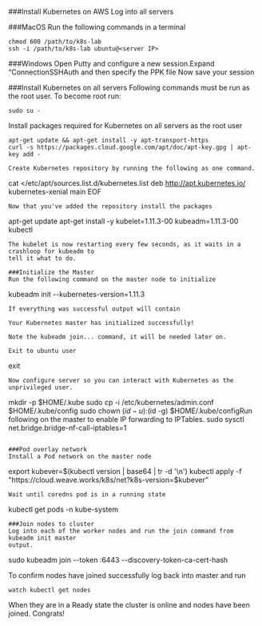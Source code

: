 ###Install Kubernetes on AWS
Log into all servers

###MacOS
Run the following commands in a terminal

```
chmod 600 /path/to/k8s-lab
ssh -i /path/to/k8s-lab ubuntu@<server IP>
```

###Windows
Open Putty and configure a new session.Expand “ConnectionSSHAuth and then specify the PPK file
Now save your session

###Install Kubernetes on all servers
Following commands must be run as the root user. To become root run:
```
sudo su -
```

Install packages required for Kubernetes on all servers as the root user
```
apt-get update && apt-get install -y apt-transport-https
curl -s https://packages.cloud.google.com/apt/doc/apt-key.gpg | apt-key add -

Create Kubernetes repository by running the following as one command.
```
cat <<EOF >/etc/apt/sources.list.d/kubernetes.list
deb http://apt.kubernetes.io/ kubernetes-xenial main
EOF
```
Now that you've added the repository install the packages

```
apt-get update
apt-get install -y kubelet=1.11.3-00 kubeadm=1.11.3-00 kubectl
```
The kubelet is now restarting every few seconds, as it waits in a crashloop for kubeadm to
tell it what to do.

###Initialize the Master
Run the following command on the master node to initialize
```
kubeadm init --kubernetes-version=1.11.3
```
If everything was successful output will contain

Your Kubernetes master has initialized successfully!

Note the kubeadm join... command, it will be needed later on.

Exit to ubuntu user
```
exit
```
Now configure server so you can interact with Kubernetes as the unprivileged user.
```
mkdir -p $HOME/.kube
sudo cp -i /etc/kubernetes/admin.conf $HOME/.kube/config
sudo chown $(id -u):$(id -g) $HOME/.kube/configRun following on the master to enable IP forwarding to IPTables.
sudo sysctl net.bridge.bridge-nf-call-iptables=1
```

###Pod overlay network
Install a Pod network on the master node
```
export kubever=$(kubectl version | base64 | tr -d '\n')
kubectl apply -f "https://cloud.weave.works/k8s/net?k8s-version=$kubever"
```
Wait until coredns pod is in a running state
```
kubectl get pods -n kube-system
```
###Join nodes to cluster
Log into each of the worker nodes and run the join command from kubeadm init master
output.
```
sudo kubeadm join --token <token> <IP>:6443 --discovery-token-ca-cert-hash <hash>

To confirm nodes have joined successfully log back into master and run

```
watch kubectl get nodes
```
When they are in a Ready state the cluster is online and nodes have been joined.
Congrats!
